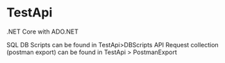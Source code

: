 # TestApi
.NET Core with ADO.NET

SQL DB Scripts can be found in TestApi>DBScripts
API Request collection (postman export) can be found in TestApi > PostmanExport
